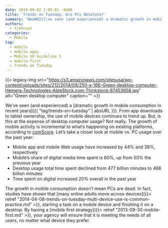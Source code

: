 ```yaml
---
date: 2014-09-02 2:05:01 -0400
title: 'Trends on Tuesday: Are PCs Obsolete?'
summary: 'We&#8217;ve seen (and experienced) a dramatic growth in mobile consumption in recent years. From app downloads to tablet ownership, the use of mobile devices continues to trend up. But, is this at the expense of desktop computer usage? Not really. The growth of mobile activity is incremental to what&rsquo;s happening on existing platforms, according to'
authors:
  - tjohnson
categories:
  - Mobile
tag:
  - mobile
  - mobile apps
  - Mobile UX Guideline 5
  - mobile-first
  - Trends on Tuesday
---
```


{{< legacy-img src="https://s3.amazonaws.com/sitesusa/wp-content/uploads/sites/212/2014/09/250-x-166-Green-desktop-computer-Hemera-Technologies-AbleStock.com-Thinkstock-87453658.jpg" alt="Green desktop computer" caption="" >}} 

We&#8217;ve seen (and experienced) a [dramatic growth in mobile consumption in recent years]({{ "tag/trends-on-tuesday" | absURL }}). From app downloads to tablet ownership, the use of mobile devices continues to trend up. But, is this at the expense of desktop computer usage? Not really. The growth of mobile activity is incremental to what’s happening on existing platforms, according to <a title="ComScore" href="http://www.comscore.com/Insights/Blog/Is-Mobile-Bringing-About-the-Death-of-the-PC-Not-Exactly" target="_blank">comScore</a>. Let&#8217;s take a closer look at mobile vs. PC usage over the past year:

  * Mobile app and mobile Web usage have increased by 44% and 38%, respectively
  * Mobile&#8217;s share of digital media time spent is 60%, up from 50% the previous year
  * Desktop usage total time spent declined from 477 billion minutes to 466 billion minutes
  * Time spent on digital increased 20% overall in the past year

The growth in mobile consumption doesn&#8217;t mean PCs are dead. In fact, studies have shown that [many online adults move across devices]({{< relref "2014-04-08-trends-on-tuesday-multi-device-use-is-common-practice.md" >}}, starting a task on a mobile device and finishing it on a desktop. By having a [mobile first strategy]({{< relref "2013-09-30-mobile-first.md" >}}, your agency will ensure that it is meeting the needs of all users, no matter what device they prefer.